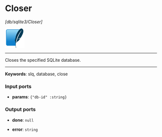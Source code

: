 # Closer

_[db/sqlite3/Closer]_

![icon](</assets/icons/0b2ba8cf-f316-4bcf-8035-82fa89db2445.png>)

---

Closes the specified SQLite database.<br>

---

__Keywords__: slq, database, close

### Input ports

* __params__: ` {"db-id" :string} `

### Output ports

* __done__: ` null `


* __error__: ` string `

